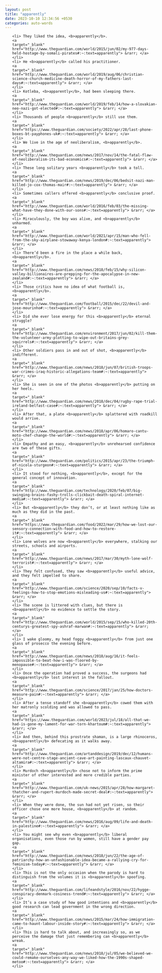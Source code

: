 ```yaml
---
layout: post
title: "apparently"
date: 2023-10-10 12:34:56 +0530
categories: auto-words
---
```

<ol>

    <li> They liked the idea, <b>apparently</b>.
    <a 
    target="_blank" 
    href="http://www.theguardian.com/world/2015/jun/02/my-977-days-held-hostage-by-somali-pirates#:~:text=apparently"> &rarr; </a>
    </li>
    <li> He <b>apparently</b> called his practitioner.
    <a 
    target="_blank" 
    href="http://www.theguardian.com/world/2019/aug/06/christian-science-church-medicine-death-horror-of-my-fathers-last-days#:~:text=apparently"> &rarr; </a>
    </li>
    <li> Kotleba, <b>apparently</b>, had been sleeping there.
    <a 
    target="_blank" 
    href="http://www.theguardian.com/world/2019/feb/14/how-a-slovakian-neo-nazi-got-elected#:~:text=apparently"> &rarr; </a>
    </li>
    <li> Thousands of people <b>apparently</b> still use them.
    <a 
    target="_blank" 
    href="https://www.theguardian.com/society/2022/apr/28/last-phone-boxes-bt-payphones-uk#:~:text=apparently"> &rarr; </a>
    </li>
    <li> We live in the age of neoliberalism, <b>apparently</b>.
    <a 
    target="_blank" 
    href="http://www.theguardian.com/news/2017/nov/14/the-fatal-flaw-of-neoliberalism-its-bad-economics#:~:text=apparently"> &rarr; </a>
    </li>
    <li> These long solitary years <b>apparently</b> took a toll.
    <a 
    target="_blank" 
    href="http://www.theguardian.com/news/2019/dec/06/bedsit-nazi-man-killed-jo-cox-thomas-mair#:~:text=apparently"> &rarr; </a>
    </li>
    <li> Sometimes callers offered <b>apparently</b> conclusive proof.
    <a 
    target="_blank" 
    href="http://www.theguardian.com/world/2016/feb/03/the-missing-what-have-they-done-with-our-sons#:~:text=apparently"> &rarr; </a>
    </li>
    <li> Miraculously, the boy was alive, and <b>apparently</b> unharmed.
    <a 
    target="_blank" 
    href="http://www.theguardian.com/world/2021/apr/15/man-who-fell-from-the-sky-airplane-stowaway-kenya-london#:~:text=apparently"> &rarr; </a>
    </li>
    <li> There’d been a fire in the place a while back, <b>apparently</b>.
    <a 
    target="_blank" 
    href="http://www.theguardian.com/news/2018/feb/15/why-silicon-valley-billionaires-are-prepping-for-the-apocalypse-in-new-zealand#:~:text=apparently"> &rarr; </a>
    </li>
    <li> Those critics have no idea of what football is, <b>apparently</b>.
    <a 
    target="_blank" 
    href="http://www.theguardian.com/football/2015/dec/22/devil-and-jose-mourinho#:~:text=apparently"> &rarr; </a>
    </li>
    <li> Did she ever lose energy for this <b>apparently</b> eternal struggle?
    <a 
    target="_blank" 
    href="http://www.theguardian.com/environment/2017/jun/02/kill-them-the-volunteer-army-plotting-to-wipe-out-britains-grey-squirrels#:~:text=apparently"> &rarr; </a>
    </li>
    <li> Other soldiers pass in and out of shot, <b>apparently</b> indifferent.
    <a 
    target="_blank" 
    href="http://www.theguardian.com/news/2018/jun/07/british-troops-war-crimes-iraq-historic-allegations-team#:~:text=apparently"> &rarr; </a>
    </li>
    <li> She is seen in one of the photos <b>apparently</b> putting on her heels.
    <a 
    target="_blank" 
    href="http://www.theguardian.com/news/2018/dec/04/rugby-rape-trial-ireland-belfast-case#:~:text=apparently"> &rarr; </a>
    </li>
    <li> After that, a plate <b>apparently</b> splattered with roadkill would arrive.
    <a 
    target="_blank" 
    href="http://www.theguardian.com/news/2018/apr/06/homaro-cantu-moto-chef-change-the-world#:~:text=apparently"> &rarr; </a>
    </li>
    <li> Empathy and an easy, <b>apparently</b> unrehearsed confidence are two of these gifts.
    <a 
    target="_blank" 
    href="http://www.theguardian.com/politics/2015/apr/23/the-triumph-of-nicola-sturgeon#:~:text=apparently"> &rarr; </a>
    </li>
    <li> It stood for nothing, <b>apparently</b>, except for the general concept of innovation.
    <a 
    target="_blank" 
    href="http://www.theguardian.com/technology/2020/feb/07/big-swinging-brains-fashy-trolls-clickbait-death-spiral-internet-media#:~:text=apparently"> &rarr; </a>
    </li>
    <li> But <b>apparently</b> they don’t, or at least nothing like as much as they did in the past.
    <a 
    target="_blank" 
    href="https://www.theguardian.com/food/2022/mar/29/how-we-lost-our-sensory-connection-with-food-and-how-to-restore-it#:~:text=apparently"> &rarr; </a>
    </li>
    <li> Lone wolves are now <b>apparently</b> everywhere, stalking our streets, schools and airports.
    <a 
    target="_blank" 
    href="http://www.theguardian.com/news/2017/mar/30/myth-lone-wolf-terrorist#:~:text=apparently"> &rarr; </a>
    </li>
    <li> They felt confused, they saw <b>apparently</b> useful advice, and they felt impelled to share.
    <a 
    target="_blank" 
    href="http://www.theguardian.com/science/2020/sep/10/facts-v-feelings-how-to-stop-emotions-misleading-us#:~:text=apparently"> &rarr; </a>
    </li>
    <li> The scene is littered with clues, but there is <b>apparently</b> no evidence to settle the story.
    <a 
    target="_blank" 
    href="http://www.theguardian.com/world/2015/sep/15/who-killed-20th-centurys-greatest-spy-ashraf-marwan#:~:text=apparently"> &rarr; </a>
    </li>
    <li> I wake gloomy, my head foggy <b>apparently</b> from just one glass of prosecco the evening before.
    <a 
    target="_blank" 
    href="http://www.theguardian.com/news/2018/aug/16/it-feels-impossible-to-beat-how-i-was-floored-by-menopause#:~:text=apparently"> &rarr; </a>
    </li>
    <li> Once the operation had proved a success, the surgeons had <b>apparently</b> lost interest in the fallout.
    <a 
    target="_blank" 
    href="http://www.theguardian.com/science/2017/jan/25/how-doctors-measure-pain#:~:text=apparently"> &rarr; </a>
    </li>
    <li> After a tense standoff she <b>apparently</b> cowed them with her matronly scolding and was allowed to pass.
    <a 
    target="_blank" 
    href="https://www.theguardian.com/world/2023/jul/18/all-that-we-had-is-gone-my-lament-for-war-torn-khartoum#:~:text=apparently"> &rarr; </a>
    </li>
    <li> And then, behind this prostrate shaman, is a large rhinoceros, <b>apparently</b> defecating as it walks away.
    <a 
    target="_blank" 
    href="http://www.theguardian.com/artanddesign/2019/dec/12/humans-were-not-centre-stage-ancient-cave-art-painting-lascaux-chauvet-altamira#:~:text=apparently"> &rarr; </a>
    </li>
    <li> Murdoch <b>apparently</b> chose not to inform the prime minister of other interested and more credible parties.
    <a 
    target="_blank" 
    href="http://www.theguardian.com/uk-news/2015/apr/28/how-margaret-thatcher-and-rupert-murdoch-made-secret-deal#:~:text=apparently"> &rarr; </a>
    </li>
    <li> When they were done, the sun had not yet risen, so their officer chose one more house, <b>apparently</b> at random.
    <a 
    target="_blank" 
    href="http://www.theguardian.com/news/2016/aug/09/life-and-death-in-palestine#:~:text=apparently"> &rarr; </a>
    </li>
    <li> You might see why even <b>apparently</b> liberal organisations, even those run by women, still have a gender pay gap.
    <a 
    target="_blank" 
    href="http://www.theguardian.com/news/2018/jun/22/the-age-of-patriarchy-how-an-unfashionable-idea-became-a-rallying-cry-for-feminism-today#:~:text=apparently"> &rarr; </a>
    </li>
    <li> This is not the only occasion when the parody is hard to distinguish from the volumes it is <b>apparently</b> spoofing.
    <a 
    target="_blank" 
    href="http://www.theguardian.com/lifeandstyle/2016/nov/22/hygge-conspiracy-denmark-cosiness-trend#:~:text=apparently"> &rarr; </a>
    </li>
    <li> It’s a case study of how good intentions and <b>apparently</b> good research can lead government in the wrong direction.
    <a 
    target="_blank" 
    href="http://www.theguardian.com/news/2015/mar/24/how-immigration-came-to-haunt-labour-inside-story#:~:text=apparently"> &rarr; </a>
    </li>
    <li> This is hard to talk about, and increasingly so, as we perceive the damage that just remembering can <b>apparently</b> wreak.
    <a 
    target="_blank" 
    href="http://www.theguardian.com/news/2018/jul/05/we-believed-we-could-remake-ourselves-any-way-we-liked-how-the-1990s-shaped-metoo#:~:text=apparently"> &rarr; </a>
    </li>